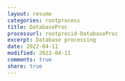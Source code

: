 ```yaml
---
layout: resume
categories: rootprocess
title: DatabaseProc
processurl: rootprocid-DatabaseProc
excerpt: Database processing
date: 2022-04-11
modified: 2022-04-11
comments: true
share: true
---
```


